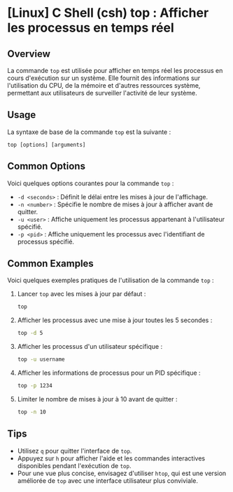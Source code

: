 # [Linux] C Shell (csh) top : Afficher les processus en temps réel

## Overview
La commande `top` est utilisée pour afficher en temps réel les processus en cours d'exécution sur un système. Elle fournit des informations sur l'utilisation du CPU, de la mémoire et d'autres ressources système, permettant aux utilisateurs de surveiller l'activité de leur système.

## Usage
La syntaxe de base de la commande `top` est la suivante :

```
top [options] [arguments]
```

## Common Options
Voici quelques options courantes pour la commande `top` :

- `-d <seconds>` : Définit le délai entre les mises à jour de l'affichage.
- `-n <number>` : Spécifie le nombre de mises à jour à afficher avant de quitter.
- `-u <user>` : Affiche uniquement les processus appartenant à l'utilisateur spécifié.
- `-p <pid>` : Affiche uniquement les processus avec l'identifiant de processus spécifié.

## Common Examples
Voici quelques exemples pratiques de l'utilisation de la commande `top` :

1. Lancer `top` avec les mises à jour par défaut :
   ```bash
   top
   ```

2. Afficher les processus avec une mise à jour toutes les 5 secondes :
   ```bash
   top -d 5
   ```

3. Afficher les processus d'un utilisateur spécifique :
   ```bash
   top -u username
   ```

4. Afficher les informations de processus pour un PID spécifique :
   ```bash
   top -p 1234
   ```

5. Limiter le nombre de mises à jour à 10 avant de quitter :
   ```bash
   top -n 10
   ```

## Tips
- Utilisez `q` pour quitter l'interface de `top`.
- Appuyez sur `h` pour afficher l'aide et les commandes interactives disponibles pendant l'exécution de `top`.
- Pour une vue plus concise, envisagez d'utiliser `htop`, qui est une version améliorée de `top` avec une interface utilisateur plus conviviale.